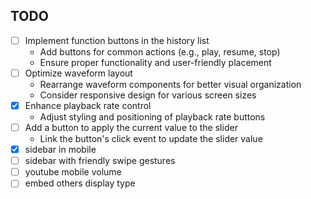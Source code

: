 ## TODO

- [ ] Implement function buttons in the history list
  - Add buttons for common actions (e.g., play, resume, stop)
  - Ensure proper functionality and user-friendly placement
- [ ] Optimize waveform layout
  - Rearrange waveform components for better visual organization
  - Consider responsive design for various screen sizes
- [x] Enhance playback rate control
  - Adjust styling and positioning of playback rate buttons
- [ ] Add a button to apply the current value to the slider
  - Link the button's click event to update the slider value
- [x] sidebar in mobile
- [ ] sidebar with friendly swipe gestures
- [ ] youtube mobile volume
- [ ] embed others display type

